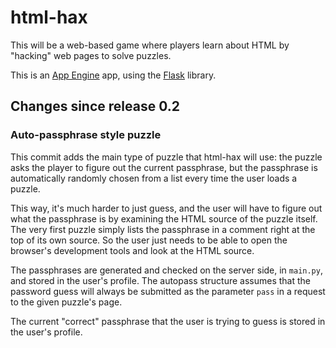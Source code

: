 # html-hax
This will be a web-based game where players learn about HTML by "hacking" web pages to solve puzzles.

This is an [App Engine](https://cloud.google.com/appengine/) app, using the [Flask](http://flask.pocoo.org/) library.

## Changes since release 0.2

### Auto-passphrase style puzzle
This commit adds the main type of puzzle that html-hax will use: the puzzle asks the player to figure out the current passphrase, but the passphrase is automatically randomly chosen from a list every time the user loads a puzzle.

This way, it's much harder to just guess, and the user will have to figure out what the passphrase is by examining the HTML source of the puzzle itself. The very first puzzle simply lists the passphrase in a comment right at the top of its own source. So the user just needs to be able to open the browser's development tools and look at the HTML source.

The passphrases are generated and checked on the server side, in `main.py`, and stored in the user's profile. The autopass structure assumes that the password guess will always be submitted as the parameter `pass` in a request to the given puzzle's page.

The current "correct" passphrase that the user is trying to guess is stored in the user's profile.
